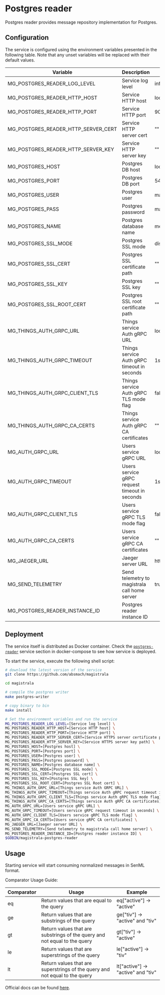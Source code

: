 # Postgres reader

Postgres reader provides message repository implementation for Postgres.

## Configuration

The service is configured using the environment variables presented in the
following table. Note that any unset variables will be replaced with their
default values.

| Variable                            | Description                                   | Default                        |
| ----------------------------------- | --------------------------------------------- | ------------------------------ |
| MG_POSTGRES_READER_LOG_LEVEL        | Service log level                             | info                           |
| MG_POSTGRES_READER_HTTP_HOST        | Service HTTP host                             | localhost                      |
| MG_POSTGRES_READER_HTTP_PORT        | Service HTTP port                             | 9009                           |
| MG_POSTGRES_READER_HTTP_SERVER_CERT | Service HTTP server cert                      | ""                             |
| MG_POSTGRES_READER_HTTP_SERVER_KEY  | Service HTTP server key                       | ""                             |
| MG_POSTGRES_HOST                    | Postgres DB host                              | localhost                      |
| MG_POSTGRES_PORT                    | Postgres DB port                              | 5432                           |
| MG_POSTGRES_USER                    | Postgres user                                 | magistrala                     |
| MG_POSTGRES_PASS                    | Postgres password                             | magistrala                     |
| MG_POSTGRES_NAME                    | Postgres database name                        | messages                       |
| MG_POSTGRES_SSL_MODE                | Postgres SSL mode                             | disabled                       |
| MG_POSTGRES_SSL_CERT                | Postgres SSL certificate path                 | ""                             |
| MG_POSTGRES_SSL_KEY                 | Postgres SSL key                              | ""                             |
| MG_POSTGRES_SSL_ROOT_CERT           | Postgres SSL root certificate path            | ""                             |
| MG_THINGS_AUTH_GRPC_URL             | Things service Auth gRPC URL                  | localhost:7000                 |
| MG_THINGS_AUTH_GRPC_TIMEOUT         | Things service Auth gRPC timeout in seconds   | 1s                             |
| MG_THINGS_AUTH_GRPC_CLIENT_TLS      | Things service Auth gRPC TLS mode flag        | false                          |
| MG_THINGS_AUTH_GRPC_CA_CERTS        | Things service Auth gRPC CA certificates      | ""                             |
| MG_AUTH_GRPC_URL                    | Users service gRPC URL                        | localhost:7001                 |
| MG_AUTH_GRPC_TIMEOUT                | Users service gRPC request timeout in seconds | 1s                             |
| MG_AUTH_GRPC_CLIENT_TLS             | Users service gRPC TLS mode flag              | false                          |
| MG_AUTH_GRPC_CA_CERTS               | Users service gRPC CA certificates            | ""                             |
| MG_JAEGER_URL                       | Jaeger server URL                             | http://jaeger:14268/api/traces |
| MG_SEND_TELEMETRY                   | Send telemetry to magistrala call home server | true                           |
| MG_POSTGRES_READER_INSTANCE_ID      | Postgres reader instance ID                   |                                |

## Deployment

The service itself is distributed as Docker container. Check the [`postgres-reader`](https://github.com/absmach/magistrala/blob/master/docker/addons/postgres-reader/docker-compose.yml#L17-L41) service section in
docker-compose to see how service is deployed.

To start the service, execute the following shell script:

```bash
# download the latest version of the service
git clone https://github.com/absmach/magistrala

cd magistrala

# compile the postgres writer
make postgres-writer

# copy binary to bin
make install

# Set the environment variables and run the service
MG_POSTGRES_READER_LOG_LEVEL=[Service log level] \
MG_POSTGRES_READER_HTTP_HOST=[Service HTTP host] \
MG_POSTGRES_READER_HTTP_PORT=[Service HTTP port] \
MG_POSTGRES_READER_HTTP_SERVER_CERT=[Service HTTPS server certificate path] \
MG_POSTGRES_READER_HTTP_SERVER_KEY=[Service HTTPS server key path] \
MG_POSTGRES_HOST=[Postgres host] \
MG_POSTGRES_PORT=[Postgres port] \
MG_POSTGRES_USER=[Postgres user] \
MG_POSTGRES_PASS=[Postgres password] \
MG_POSTGRES_NAME=[Postgres database name] \
MG_POSTGRES_SSL_MODE=[Postgres SSL mode] \
MG_POSTGRES_SSL_CERT=[Postgres SSL cert] \
MG_POSTGRES_SSL_KEY=[Postgres SSL key] \
MG_POSTGRES_SSL_ROOT_CERT=[Postgres SSL Root cert] \
MG_THINGS_AUTH_GRPC_URL=[Things service Auth GRPC URL] \
MG_THINGS_AUTH_GRPC_TIMEOUT=[Things service Auth gRPC request timeout in seconds] \
MG_THINGS_AUTH_GRPC_CLIENT_TLS=[Things service Auth gRPC TLS mode flag] \
MG_THINGS_AUTH_GRPC_CA_CERTS=[Things service Auth gRPC CA certificates] \
MG_AUTH_GRPC_URL=[Users service gRPC URL] \
MG_AUTH_GRPC_TIMEOUT=[Users service gRPC request timeout in seconds] \
MG_AUTH_GRPC_CLIENT_TLS=[Users service gRPC TLS mode flag] \
MG_AUTH_GRPC_CA_CERTS=[Users service gRPC CA certificates] \
MG_JAEGER_URL=[Jaeger server URL] \
MG_SEND_TELEMETRY=[Send telemetry to magistrala call home server] \
MG_POSTGRES_READER_INSTANCE_ID=[Postgres reader instance ID] \
$GOBIN/magistrala-postgres-reader
```

## Usage

Starting service will start consuming normalized messages in SenML format.

Comparator Usage Guide:

| Comparator | Usage                                                                       | Example                            |
| ---------- | --------------------------------------------------------------------------- | ---------------------------------- |
| eq         | Return values that are equal to the query                                   | eq["active"] -> "active"           |
| ge         | Return values that are substrings of the query                              | ge["tiv"] -> "active" and "tiv"    |
| gt         | Return values that are substrings of the query and not equal to the query   | gt["tiv"] -> "active"              |
| le         | Return values that are superstrings of the query                            | le["active"] -> "tiv"              |
| lt         | Return values that are superstrings of the query and not equal to the query | lt["active"] -> "active" and "tiv" |

Official docs can be found [here](https://docs.mainflux.io).
